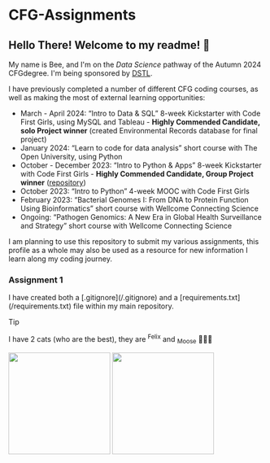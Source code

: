 # CFG-Assignments
<h2>Hello There! Welcome to my readme! 👋 </h2>

My name is Bee, and I'm on the *Data Science* pathway of the Autumn 2024 CFGdegree. I'm being sponsored by [DSTL](https://www.gov.uk/government/organisations/defence-science-and-technology-laboratory).

I have previously completed a number of different CFG coding courses, as well as making the most of external learning opportunities:
- March - April 2024: “Intro to Data & SQL” 8-week Kickstarter with Code First Girls, using MySQL and Tableau - **Highly Commended Candidate, solo Project winner** (created Environmental Records database for final project)
- January 2024: “Learn to code for data analysis” short course with The Open University, using Python
- October - December 2023: “Intro to Python & Apps” 8-week Kickstarter with Code First Girls - <b>Highly Commended Candidate, Group Project winner</b> ([repository](https://github.com/BeeD-C/pick-a-choose))
- October 2023: “Intro to Python” 4-week MOOC with Code First Girls
- February 2023: “Bacterial Genomes I: From DNA to Protein Function Using Bioinformatics” short course with Wellcome Connecting Science
- Ongoing: “Pathogen Genomics: A New Era in Global Health Surveillance and Strategy” short course with Wellcome Connecting Science

I am planning to use this repository to submit my various assignments, this profile as a whole may also be used as a resource for new information I learn along my coding journey. 

<h3>Assignment 1</h3>
I have created both a [.gitignore](/.gitignore) and a [requirements.txt](/requirements.txt) file within my main repository. 

> [!TIP]
> I have 2 cats (who are the best), they are <sup>Felix</sup> and <sub>Moose</sub> 🖤🤍🖤
>
> <img src="https://github.com/user-attachments/assets/b48ee013-c50a-4e4a-b357-22309eed45ce" width="200" /> <img src="https://github.com/user-attachments/assets/0f43f37b-9d3f-47dd-ac84-9bbf35a47edd" width="200" />

